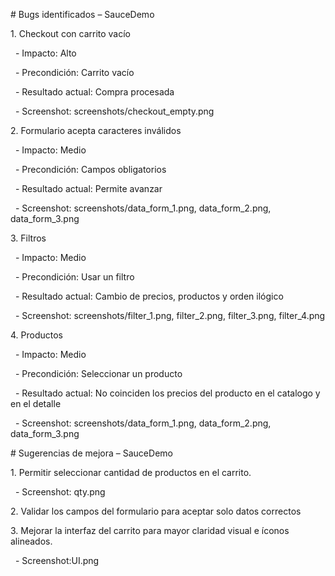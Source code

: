 \# Bugs identificados – SauceDemo



1\. Checkout con carrito vacío

&nbsp;  - Impacto: Alto

&nbsp;  - Precondición: Carrito vacío

&nbsp;  - Resultado actual: Compra procesada

&nbsp;  - Screenshot: screenshots/checkout\_empty.png



2\. Formulario acepta caracteres inválidos

&nbsp;  - Impacto: Medio

&nbsp;  - Precondición: Campos obligatorios

&nbsp;  - Resultado actual: Permite avanzar

&nbsp;  - Screenshot: screenshots/data\_form\_1.png, data\_form\_2.png, data\_form\_3.png



3\. Filtros

   - Impacto: Medio

   - Precondición: Usar un filtro

   - Resultado actual: Cambio de precios, productos y orden ilógico

   - Screenshot: screenshots/filter\_1.png, filter\_2.png, filter\_3.png, filter\_4.png



4\. Productos

   - Impacto: Medio

   - Precondición: Seleccionar un producto

   - Resultado actual: No coinciden los precios del producto en el catalogo y en el detalle

   - Screenshot: screenshots/data\_form\_1.png, data\_form\_2.png, data\_form\_3.png







\# Sugerencias de mejora – SauceDemo



1\. Permitir seleccionar cantidad de productos en el carrito.

&nbsp;  - Screenshot: qty.png

2\. Validar los campos del formulario para aceptar solo datos correctos

3\. Mejorar la interfaz del carrito para mayor claridad visual e íconos alineados.

&nbsp;  - Screenshot:UI.png



